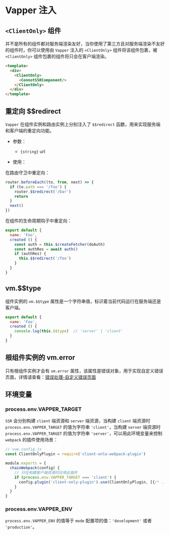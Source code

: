# Vapper 注入

## `<ClientOnly>` 组件

并不是所有的组件都对服务端渲染友好，当你使用了第三方且对服务端渲染不友好的组件时，你可以使用由 `Vapper` 注入的 `<ClientOnly>` 组件将该组件包裹，被 `<ClientOnly>` 组件包裹的组件将只会在客户端渲染。

```html
<template>
  <div>
    <ClientOnly>
      <ConnotSSRComponent/>
    </ClientOnly>
  </div>
</template>
```

## 重定向 $$redirect

`Vapper` 在组件实例和路由实例上分别注入了 `$$redirect` 函数，用来实现服务端和客户端的重定向功能。

- 参数：
  - `{string}` url

- 使用：

在路由守卫中重定向：

```js {3}
router.beforeEach((to, from, next) => {
  if (to.path === '/foo') {
    router.$$redirect('/bar')
    return
  }
  next()
})
```

在组件的生命周期钩子中重定向：

```js {7}
export default {
  name: 'Foo',
  created () {
    const auth = this.$createFetcher(doAuth)
    const authRes = await auth()
    if (authRes) {
      this.$$redirect('/foo')
    }
  }
}
```

## vm.$$type

组件实例的 `vm.$$type` 属性是一个字符串值，标识着当前代码运行在服务端还是客户端。

```js {4}
export default {
  name: 'Foo',
  created () {
    console.log(this.$$type)  // 'server' | 'client'
  }
}
```

## 根组件实例的 vm.error

只有根组件实例才会有 `vm.error` 属性，该属性是错误对象，用于实现自定义错误页面，详情请查看：[错误处理-自定义错误页面](/zh/error-handling.html#自定义错误页面)

## 环境变量

### process.env.VAPPER_TARGET

`SSR` 会分别构建 `client` 端资源和 `server` 端资源，当构建 `client` 端资源时 `process.env.VAPPER_TARGET` 的值为字符串 `'client'`，当构建 `server` 端资源时 `process.env.VAPPER_TARGET` 的值为字符串 `'server'`，可以用此环境变量来控制 `webpack` 的插件使用场景：

```js
// vue.config.js
const ClientOnlyPlugin = require('client-onlu-webpack-plugin')

module.exports = {
  chainWebpack(config) {
    // 只在构建客户端资源时应用此插件
    if (process.env.VAPPER_TARGET === 'client') {
      config.plugin('client-only-plugin').use(ClientOnlyPlugin, [{/* ... */}])
    }
  }
}
```

### process.env.VAPPER_ENV

`process.env.VAPPER_ENV` 的值等于 `mode` 配置项的值：`'development'` 或者 `'production'`。
